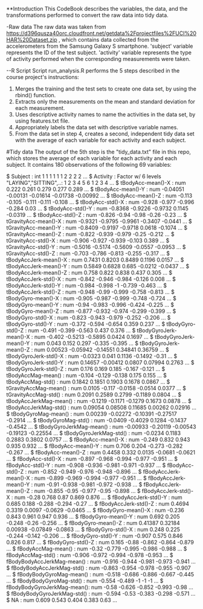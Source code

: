 **Introduction
This CodeBook describes the variables, the data, and the transformations performed to convert the raw data into tidy data.

-Raw data
The raw data was taken from https://d396qusza40orc.cloudfront.net/getdata%2Fprojectfiles%2FUCI%20HAR%20Dataset.zip , which contains data collected from the accelerometers from the Samsung Galaxy S smartphone.
'subject' variable represents the ID of the test subject.
'activity' variable represents the type of activity performed when the corresponding measurements were taken.

--R Script
Script run_analysis.R performs the 5 steps described in the course project's instructions:
  1. Merges the training and the test sets to create one data set, by using the rbind() function.
  2. Extracts only the measurements on the mean and standard deviation for each measurement.
  3. Uses descriptive activity names to name the activities in the data set, by using features.txt file.
  4. Appropriately labels the data set with descriptive variable names.
  5. From the data set in step 4, creates a second, independent tidy data set with the average of each variable for each activity and each subject.

#Tidy data
The output of the 5th step is the "tidy_data.txt" file in this repo, which stores the average of each variable for each activity and each subject.
It contains 180 observations of the following 69 variables:

 $ Subject                    : int  1 1 1 1 1 1 2 2 2 2 ...
 $ Activity                   : Factor w/ 6 levels "LAYING","SITTING",..: 1 2 3 4 5 6 1 2 3 4 ...
 $ tBodyAcc-mean()-X          : num  0.222 0.261 0.279 0.277 0.289 ...
 $ tBodyAcc-mean()-Y          : num  -0.04051 -0.00131 -0.01614 -0.01738 -0.00992 ...
 $ tBodyAcc-mean()-Z          : num  -0.113 -0.105 -0.111 -0.111 -0.108 ...
 $ tBodyAcc-std()-X           : num  -0.928 -0.977 -0.996 -0.284 0.03 ...
 $ tBodyAcc-std()-Y           : num  -0.8368 -0.9226 -0.9732 0.1145 -0.0319 ...
 $ tBodyAcc-std()-Z           : num  -0.826 -0.94 -0.98 -0.26 -0.23 ...
 $ tGravityAcc-mean()-X       : num  -0.9321 -0.9795 -0.9961 -0.3407 -0.0441 ...
 $ tGravityAcc-mean()-Y       : num  -0.8409 -0.9197 -0.9718 0.0618 -0.1074 ...
 $ tGravityAcc-mean()-Z       : num  -0.822 -0.939 -0.979 -0.25 -0.212 ...
 $ tGravityAcc-std()-X        : num  -0.906 -0.927 -0.939 -0.103 0.389 ...
 $ tGravityAcc-std()-Y        : num  -0.5016 -0.5174 -0.5609 -0.0557 -0.0953 ...
 $ tGravityAcc-std()-Z        : num  -0.703 -0.786 -0.813 -0.255 -0.317 ...
 $ tBodyAccJerk-mean()-X      : num  0.7431 0.8203 0.8489 0.1196 0.0157 ...
 $ tBodyAccJerk-mean()-Y      : num  0.5849 0.6828 0.685 -0.0212 -0.0437 ...
 $ tBodyAccJerk-mean()-Z      : num  0.758 0.822 0.838 0.437 0.305 ...
 $ tBodyAccJerk-std()-X       : num  -0.842 -0.946 -0.984 -0.126 0.008 ...
 $ tBodyAccJerk-std()-Y       : num  -0.984 -0.998 -1 -0.739 -0.463 ...
 $ tBodyAccJerk-std()-Z       : num  -0.948 -0.99 -0.999 -0.758 -0.813 ...
 $ tBodyGyro-mean()-X         : num  -0.905 -0.987 -0.999 -0.748 -0.724 ...
 $ tBodyGyro-mean()-Y         : num  -0.94 -0.983 -0.996 -0.424 -0.225 ...
 $ tBodyGyro-mean()-Z         : num  -0.877 -0.932 -0.974 -0.299 -0.399 ...
 $ tBodyGyro-std()-X          : num  -0.823 -0.943 -0.979 -0.252 -0.206 ...
 $ tBodyGyro-std()-Y          : num  -0.372 -0.594 -0.654 0.359 0.237 ...
 $ tBodyGyro-std()-Z          : num  -0.491 -0.399 -0.563 0.437 0.376 ...
 $ tBodyGyroJerk-mean()-X     : num  -0.402 -0.5213 -0.5895 0.0424 0.1697 ...
 $ tBodyGyroJerk-mean()-Y     : num  0.043 0.152 0.297 -0.335 -0.395 ...
 $ tBodyGyroJerk-mean()-Z     : num  0.00523 -0.05942 -0.14551 0.34841 0.36759 ...
 $ tBodyGyroJerk-std()-X      : num  -0.0323 0.041 0.1136 -0.1492 -0.31 ...
 $ tBodyGyroJerk-std()-Y      : num  0.14657 -0.00412 0.0807 0.07994 0.2763 ...
 $ tBodyGyroJerk-std()-Z      : num  0.176 0.169 0.185 -0.167 -0.121 ...
 $ tBodyAccMag-mean()         : num  -0.104 -0.129 -0.138 0.175 0.155 ...
 $ tBodyAccMag-std()          : num  0.1842 0.1851 0.1903 0.1678 0.0867 ...
 $ tGravityAccMag-mean()      : num  0.0105 -0.117 -0.0158 -0.0514 0.0377 ...
 $ tGravityAccMag-std()       : num  0.2091 0.2589 0.2799 -0.1189 0.0804 ...
 $ tBodyAccJerkMag-mean()     : num  -0.1219 -0.1171 -0.1279 0.1673 0.0878 ...
 $ tBodyAccJerkMag-std()      : num  0.09054 0.08508 0.11685 0.00262 0.02916 ...
 $ tBodyGyroMag-mean()        : num  0.00239 -0.02272 -0.10391 -0.27517 -0.2914 ...
 $ tBodyGyroMag-std()         : num  -0.0409 -0.4029 0.1284 -0.1437 -0.4542 ...
 $ tBodyGyroJerkMag-mean()    : num  -0.00933 -0.20119 -0.00543 -0.19123 -0.22554 ...
 $ tBodyGyroJerkMag-std()     : num  -0.0234 0.1183 0.2883 0.3802 0.0757 ...
 $ fBodyAcc-mean()-X          : num  -0.249 0.832 0.943 0.935 0.932 ...
 $ fBodyAcc-mean()-Y          : num  0.706 0.204 -0.273 -0.282 -0.267 ...
 $ fBodyAcc-mean()-Z          : num  0.4458 0.332 0.0135 -0.0681 -0.0621 ...
 $ fBodyAcc-std()-X           : num  -0.897 -0.968 -0.994 -0.977 -0.951 ...
 $ fBodyAcc-std()-Y           : num  -0.908 -0.936 -0.981 -0.971 -0.937 ...
 $ fBodyAcc-std()-Z           : num  -0.852 -0.949 -0.976 -0.948 -0.896 ...
 $ fBodyAccJerk-mean()-X      : num  -0.899 -0.969 -0.994 -0.977 -0.951 ...
 $ fBodyAccJerk-mean()-Y      : num  -0.91 -0.938 -0.981 -0.972 -0.938 ...
 $ fBodyAccJerk-mean()-Z      : num  -0.855 -0.95 -0.977 -0.95 -0.898 ...
 $ fBodyAccJerk-std()-X       : num  -0.28 0.768 0.87 0.869 0.876 ...
 $ fBodyAccJerk-std()-Y       : num  0.685 0.188 -0.288 -0.294 -0.27 ...
 $ fBodyAccJerk-std()-Z       : num  0.4694 0.3319 0.0097 -0.0629 -0.0465 ...
 $ fBodyGyro-mean()-X         : num  -0.236 0.843 0.961 0.947 0.936 ...
 $ fBodyGyro-mean()-Y         : num  0.692 0.205 -0.248 -0.26 -0.256 ...
 $ fBodyGyro-mean()-Z         : num  0.41387 0.32184 0.00938 -0.07849 -0.0863 ...
 $ fBodyGyro-std()-X          : num  0.248 0.225 -0.244 -0.142 -0.206 ...
 $ fBodyGyro-std()-Y          : num  -0.907 0.575 0.846 0.826 0.817 ...
 $ fBodyGyro-std()-Z          : num  0.165 -0.88 -0.862 -0.864 -0.879 ...
 $ fBodyAccMag-mean()         : num  -0.32 -0.779 -0.995 -0.986 -0.988 ...
 $ fBodyAccMag-std()          : num  -0.906 -0.972 -0.994 -0.978 -0.953 ...
 $ fBodyBodyAccJerkMag-mean() : num  -0.916 -0.944 -0.981 -0.973 -0.941 ...
 $ fBodyBodyAccJerkMag-std()  : num  -0.863 -0.954 -0.978 -0.955 -0.907 ...
 $ fBodyBodyGyroMag-mean()    : num  -0.518 -0.686 -0.886 -0.667 -0.445 ...
 $ fBodyBodyGyroMag-std()     : num  -0.554 -0.489 -1 -1 -1 ...
 $ fBodyBodyGyroJerkMag-mean(): num  -0.58 -0.626 -0.852 -0.993 -0.98 ...
 $ fBodyBodyGyroJerkMag-std() : num  -0.594 -0.53 -0.383 -0.298 -0.571 ...
 $ NA                         : num  0.609 0.543 0.404 0.383 0.63 ...
